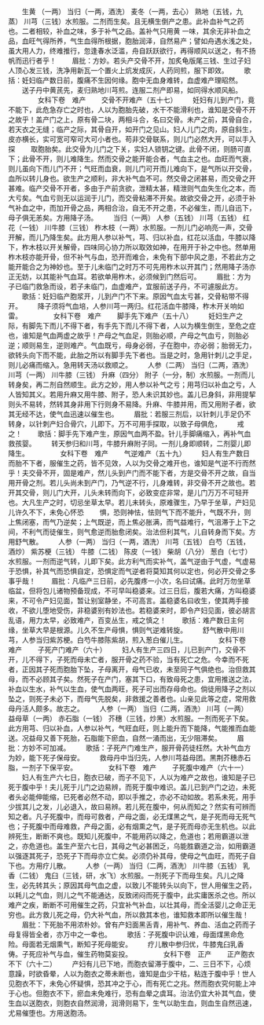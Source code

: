 <!-- { "loadSidebar": true } -->
　　生黄 （一两） 当归（一两，酒洗） 麦冬（一两，去心） 熟地（五钱，九蒸） 川芎（三钱）水煎服。二剂而生矣。且无横生倒产之患。此补血补气之药也。二者相较，补血之味，多于补气之品。盖补气只用黄 一味，其余无非补血之品，血旺气得所养，气生血得所根据，胞胎润泽，自然易产；譬如舟遇水浅之处，虽大用人力，终难推行，忽逢春水泛滥，舟自跃跃欲行，再得顺风以送之，有不扬帆而迅行者乎！ 
　　眉批：方妙。若头产交骨不开，加炙龟版尾三钱、生过子妇人顶心发三钱，洗净用新瓦一个置火上炕发成灰，人药同煎，服下即效。 
　　歌括：妊妇临产数日前，腹痛不生因何缘。胞中无血身难转，血虚难产理昭然。 
　　送子丹中黄芪先，麦归熟地川芎煎。连服二剂产即易，如同得水顺风船。 
　　
　　女科下卷　难产
　　交骨不开难产（五十七）
　　妊妇有儿到产门，竟不能下，此危急存亡之时也，人以为胞胎先破，水干不能滑利也，谁知是交骨不开之故乎！盖产门之上，原有骨二块，两相斗合，名曰交骨。未产之前，其骨自合，若天衣之无缝；临产之际，其骨自开，如开门之见山。妇人儿门之肉，原自斜生，皮亦横长，实可宽可窄可大可小者也。苟非交骨联系，则儿门必然大开，可以手入探 
　　取胞胎矣。此交骨为儿门之下关，实妇人锁钥之键。此骨不闭，则肠可直下；此骨不开，则儿难降生。然而交骨之能开能合者，气血主之也。血旺而气衰，则儿虽向下而儿门不开；气旺而血衰，则儿门可开而儿难向下，是气所以开交骨，血所以转儿身也。欲生产之顺利，非大补气血不可。然交骨之闭甚易，而交骨之开甚难。临产交骨不开者，多由于产前贪欲，泄精太甚，精泄则气血失生化之本，而大亏矣。气血亏则无以运润于儿门，而交骨粘滞不开矣。故欲交骨之开，必须于补气补血之中，而加开骨之品，两相合治，自无不开之患，不必催生，而儿自迅下，母子俱无恙矣。方用降子汤。
　　当归（一两） 人参（五钱） 川芎（五钱） 红花（一钱） 川牛膝（三钱） 柞木枝（一两）水煎服。一剂儿门必响亮一声，交骨开解，而儿乃降生矣。此方用人参以补气，芎、归以补血，红花以活血，牛膝以降下，柞木枝以开关解骨，四味同心协力所以取效如神，在用开于补之中也。然单用柞木枝亦能开骨，但不补气与血，恐开而难合，未免有下部中风之患，不若此方之能开能合之为神妙也。至于儿未临门之时万不可先用柞木以开其门；然用降子汤亦正无妨，以其能补气血耳。若欲单用柞木，必须候到门然后可。 
　　眉批：方为子已临门救急而设，若子未临门，血虚难产，宜服前送子丹，不可遽服此方。 
　　歌括：妊妇临产胞浆开，儿到产门不下来。原因气血太亏甚，交骨粘带不得开。 
　　降子须将气血培，人参川芎一两归。红花活血牛膝降，柞木开关响如雷。 
　　
　　女科下卷　难产
　　脚手先下难产（五十八）
　　妊妇生产之际，有脚先下而儿不得下者，有手先下而儿不得下者，人以为横生倒生，至危之症也，谁知是气血两虚之故乎！产母之气血足，则胎必顺，产母之气血亏，则胎必逆；顺则易生，逆则难产。气血既亏，母身必弱，子在胞中，亦必弱；胎弱无力，欲转头向下而不能，此胎之所以有脚手先下者也。当是之时，急用针刺儿之手足，则儿必痛而缩入。急用转天汤以救顺之。 
　　人参（二两） 当归（二两，酒洗） 川芎（一两） 川牛膝（三钱） 升麻（四分） 附子（一分，制）水煎服。一剂而儿转身矣，再二剂自然顺生。此方之妙，用人参以补气之亏；用芎归以补血之亏，人人皆知其义。若用升麻又用牛膝、附子，恐人未识其妙也。盖儿已身斜，非用提挈则头不易转，然转其身非用下行则身不易降。升麻、牛膝并用，而又用附子者，欲其无经不达，使气血迅速以催生也。 
　　眉批：若服三剂后，以针刺儿手足仍不转身，以针刺产妇合骨穴，儿即下。万不可用手探取，以致子母俱危， 
　　戒之！ 
　　歌括：脚手先下难产生，原因气血两不盈。针儿手脚痛缩入，再补气血救孩婴。 
　　转天参归和川芎，牛膝升麻附子同。一剂儿身即顺转，二剂婴儿即降生。 
　　
　　女科下卷　难产
　　气逆难产（五十九）
　　妇人有生产数日而胎不下者，服催生之药，皆不见效，人以为交骨之难开也，谁知是气逆不行而然乎！夫交骨不开，固是难产，然儿头到产门而不能下者，方是交骨不开之故，自当用开骨之剂。若儿头尚未到产门，乃气逆不行，儿身难转，非交骨不开之故也。若开其交骨，则儿门大开，儿头未转而向下，必致变症非常，是儿门万万不可轻开也。大凡生产之时，切忌坐草太早。若儿未转头，原难骤生，乃早于坐草，产妇见儿许久不下，未免心怀恐 
　　惧，恐则神怯，怯则气下而不能升，气既不升，则上焦闭塞，而气乃逆矣；上气既逆，而上焦必胀满，而气益难行，气沮滞于上下之间，不利气而徒催生，则气愈逆而胎愈闭矣。治法但利其气，儿自转身而下矣。方用舒气散。
　　人参（一两） 当归（一两，酒洗） 川芎（五钱） 白芍（五钱，酒炒） 紫苏梗（三钱） 牛膝（二钱） 陈皮（一钱） 柴胡（八分） 葱白（七寸）水煎服。一剂而逆气转，儿即下矣。此方利气而实补气，盖气逆由于气虚，气虚易于恐惧，补其气而恐惧自定，恐惧定而气逆者将莫知其何以定也，何必开交骨之多事乎哉！ 
　　眉批：凡临产三日前，必先腹疼一小次，名曰试痛。此时万勿坐草临盆，但将包儿诸物预备现成，不可早叫稳婆来。过三日后，腹若大痛，方叫稳婆来，不可令产妇见面，暂让别室静坐，不可高言。盖稳婆名曰收生，使其两手接收，不欲儿堕地受伤，非稳婆别有妙法也。若稳婆来时，即令产妇见面，彼必胡言乱语，用力太早，必致难产，百变丛生，戒之慎之！ 
　　歌括：难产数日主何缘，坐草大早是根源。儿久不生产母惧，惧则气逆难转旋。 
　　舒气散中用川芎，人参当归紫苏梗。白芍牛膝陈紫胡，煎入葱白催儿生。 
　　
　　女科下卷　难产
　　子死产门难产（六十）
　　妇人有生产三四日，儿已到产门，交骨不开，儿不得下，子死而母未亡者，服开骨之药不验，当有死亡之危。今幸而不死者，正因其子死而胞胎下坠，子母离开，母气已收，未至同子气俱绝也。治但救其母，而不必顾其子矣。然死子在产门，塞其下口，有致母死之患，宜用推送之法，补血以生水，补气以生血，使气血两旺，死子可出而存母命也。倘徒用降子之剂以坠之，则死子未必下，而母气先脱矣，非救援之善者也。山亲见此等之症，常用救母丹活人颇多。故志之。 
　　人参（一两） 当归（二两，酒洗） 川芎（一两） 益母草（一两） 赤石脂（一钱） 芥穗（三钱，炒黑）水煎服。一剂而死子下矣。此方用芎、归以补血，人参以补气，气旺血旺，则上能升而下能降，气能推而血能送。况益母又善下死胎，石脂能下瘀血，自然一涌而出，无少阻滞矣。 
　　眉批：方妙不可加减。 
　　歌括：子死产门难生产，服开骨药徒枉然。大补气血方为妙，能下死子保母安。 
　　救母丹中当归先，人参川芎益母团。黑荆芥穗赤石脂，一剂子下保平安。 
　　
　　女科下卷　难产
　　子死腹中难产（六十一）
　　妇人有生产六七日，胞衣已破，而子不见下，人以为难产之故也，谁知是子已死于腹中乎！夫儿死于儿门之边易辨，而死于腹中难识。盖儿已到产门之边，未死者头必能伸能缩，已死者必然不动，即以手推之，亦必不动如故。若系未死，用手少拔其儿之发，儿必退入，故曰易辨。若儿死在腹中，何从而知之？然实有可辨而知之者。凡子死腹中，而母可救者，产母之面，必无煤黑之气，是子死而母无死气也；子死腹中而母难救，产母之面，必有烟熏之气，是子死而母亦无生机也。以此辨死生，断断不爽也。既知儿死腹中，不能用药以降之，危道也；若用霸道以泄之，亦危道也。盖生产至六七日，其母之气必甚困乏，乌能胜霸道之治，如用霸道以强逐其死子，恐死子下而母亦立亡矣。必须仍补其母，使母之气血旺，而死子自下也。方用疗儿散。
　　人参（一两） 当归（二两，酒洗） 川牛膝（五钱） 乳香（二钱） 鬼臼（三钱，研，水飞）水煎服。一剂死子下而母生矣。凡儿之降生，必先转其头；原因其母气血之虚，以致儿不能转头以向下，世人用催生之药，以耗儿之气血，则儿之气不能通达，反致闭闷而死于腹中，此实庸医杀之也。所以难产之疾，断断不可用催生之药，只宜补气补血，以壮其母，而全活婴儿之命正无穷也。此方救儿死之母，仍大补气血，所以救其本也，谁知救本即所以催生哉！ 
　　眉批：下死胎不用浓朴妙。曾有产妇面黑舌青，用补气、养血、活血之药而子母复得皆全者，亦万中之一幸也。 
　　歌括：子死腹中识认难，母面煤黑命危险。母面若无烟熏气，断知子死母能安。 
　　疗儿散中参归优，牛膝鬼臼乳香俦。子死应补气与血，催生药物莫妄投。 
　　
　　女科下卷　正产
　　正产胞衣不下（六十二）
　　产妇有儿已下地，而胞衣留滞于腹中，二、三日不下，心烦意躁，时欲昏晕，人以为胞衣之蒂未断也，谁知是血少干枯，粘连于腹中乎！世人见胞衣不下，未免心怀疑惧，恐其冲之于心，而有死亡之兆。然而胞衣究何能上冲于心也。但胞衣不下，瘀血未免难行，恐有血晕之虞耳。治法仍宜大补其气血，使生血以送胞衣，则胞衣自然润滑，润滑则易下，生气以助生血，则血生自然迅速，尤易催堕也。方用送胞汤。
